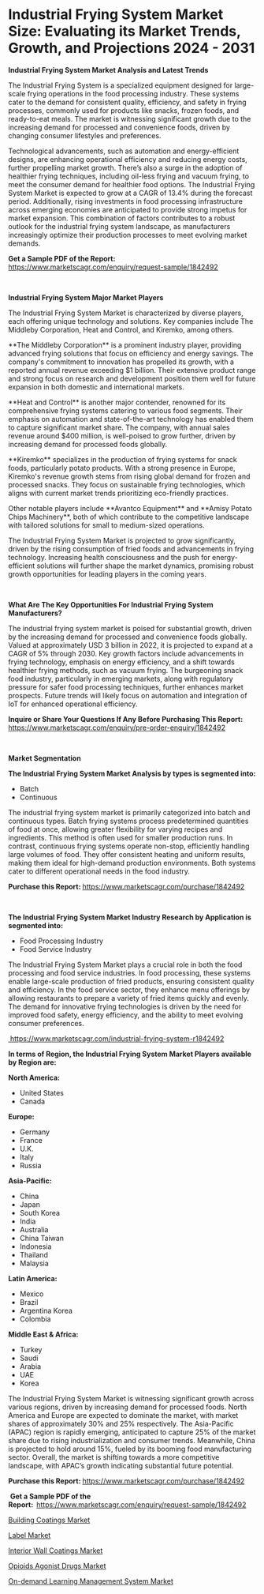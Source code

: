 <p><h1>Industrial Frying System Market Size: Evaluating its Market Trends, Growth, and Projections 2024 - 2031</h1></p><p><strong>Industrial Frying System Market Analysis and Latest Trends</strong></p>
<p><p>The Industrial Frying System is a specialized equipment designed for large-scale frying operations in the food processing industry. These systems cater to the demand for consistent quality, efficiency, and safety in frying processes, commonly used for products like snacks, frozen foods, and ready-to-eat meals. The market is witnessing significant growth due to the increasing demand for processed and convenience foods, driven by changing consumer lifestyles and preferences. </p><p>Technological advancements, such as automation and energy-efficient designs, are enhancing operational efficiency and reducing energy costs, further propelling market growth. There’s also a surge in the adoption of healthier frying techniques, including oil-less frying and vacuum frying, to meet the consumer demand for healthier food options. The Industrial Frying System Market is expected to grow at a CAGR of 13.4% during the forecast period. Additionally, rising investments in food processing infrastructure across emerging economies are anticipated to provide strong impetus for market expansion. This combination of factors contributes to a robust outlook for the industrial frying system landscape, as manufacturers increasingly optimize their production processes to meet evolving market demands.</p></p>
<p><strong>Get a Sample PDF of the Report:&nbsp;</strong> <a href="https://www.marketscagr.com/enquiry/request-sample/1842492?utm_campaign=1285&utm_medium=2&utm_source=Github&utm_content=ia&utm_term=16102024&utm_id=industrial-frying-system">https://www.marketscagr.com/enquiry/request-sample/1842492</a></p>
<p>&nbsp;</p>
<p><strong>Industrial Frying System Major Market Players</strong></p>
<p><p>The Industrial Frying System Market is characterized by diverse players, each offering unique technology and solutions. Key companies include The Middleby Corporation, Heat and Control, and Kiremko, among others.</p><p>**The Middleby Corporation** is a prominent industry player, providing advanced frying solutions that focus on efficiency and energy savings. The company's commitment to innovation has propelled its growth, with a reported annual revenue exceeding $1 billion. Their extensive product range and strong focus on research and development position them well for future expansion in both domestic and international markets.</p><p>**Heat and Control** is another major contender, renowned for its comprehensive frying systems catering to various food segments. Their emphasis on automation and state-of-the-art technology has enabled them to capture significant market share. The company, with annual sales revenue around $400 million, is well-poised to grow further, driven by increasing demand for processed foods globally.</p><p>**Kiremko** specializes in the production of frying systems for snack foods, particularly potato products. With a strong presence in Europe, Kiremko's revenue growth stems from rising global demand for frozen and processed snacks. They focus on sustainable frying technologies, which aligns with current market trends prioritizing eco-friendly practices.</p><p>Other notable players include **Avantco Equipment** and **Amisy Potato Chips Machinery**, both of which contribute to the competitive landscape with tailored solutions for small to medium-sized operations.</p><p>The Industrial Frying System Market is projected to grow significantly, driven by the rising consumption of fried foods and advancements in frying technology. Increasing health consciousness and the push for energy-efficient solutions will further shape the market dynamics, promising robust growth opportunities for leading players in the coming years.</p></p>
<p>&nbsp;</p>
<p><strong>What Are The Key Opportunities For Industrial Frying System Manufacturers?</strong></p>
<p><p>The industrial frying system market is poised for substantial growth, driven by the increasing demand for processed and convenience foods globally. Valued at approximately USD 3 billion in 2022, it is projected to expand at a CAGR of 5% through 2030. Key growth factors include advancements in frying technology, emphasis on energy efficiency, and a shift towards healthier frying methods, such as vacuum frying. The burgeoning snack food industry, particularly in emerging markets, along with regulatory pressure for safer food processing techniques, further enhances market prospects. Future trends will likely focus on automation and integration of IoT for enhanced operational efficiency.</p></p>
<p><strong>Inquire or Share Your Questions If Any Before Purchasing This Report:</strong> <a href="https://www.marketscagr.com/enquiry/pre-order-enquiry/1842492?utm_campaign=1285&utm_medium=2&utm_source=Github&utm_content=ia&utm_term=16102024&utm_id=industrial-frying-system">https://www.marketscagr.com/enquiry/pre-order-enquiry/1842492</a></p>
<p>&nbsp;</p>
<p><strong>Market Segmentation</strong></p>
<p><strong>The Industrial Frying System Market Analysis by types is segmented into:</strong></p>
<p><ul><li>Batch</li><li>Continuous</li></ul></p>
<p><p>The industrial frying system market is primarily categorized into batch and continuous types. Batch frying systems process predetermined quantities of food at once, allowing greater flexibility for varying recipes and ingredients. This method is often used for smaller production runs. In contrast, continuous frying systems operate non-stop, efficiently handling large volumes of food. They offer consistent heating and uniform results, making them ideal for high-demand production environments. Both systems cater to different operational needs in the food industry.</p></p>
<p><strong>Purchase this Report:&nbsp;</strong><a href="https://www.marketscagr.com/purchase/1842492?utm_campaign=1285&utm_medium=2&utm_source=Github&utm_content=ia&utm_term=16102024&utm_id=industrial-frying-system">https://www.marketscagr.com/purchase/1842492</a></p>
<p>&nbsp;</p>
<p><strong>The Industrial Frying System Market Industry Research by Application is segmented into:</strong></p>
<p><ul><li>Food Processing Industry</li><li>Food Service Industry</li></ul></p>
<p><p>The Industrial Frying System Market plays a crucial role in both the food processing and food service industries. In food processing, these systems enable large-scale production of fried products, ensuring consistent quality and efficiency. In the food service sector, they enhance menu offerings by allowing restaurants to prepare a variety of fried items quickly and evenly. The demand for innovative frying technologies is driven by the need for improved food safety, energy efficiency, and the ability to meet evolving consumer preferences.</p></p>
<p><a href="https://www.marketscagr.com/industrial-frying-system-r1842492?utm_campaign=1285&utm_medium=2&utm_source=Github&utm_content=ia&utm_term=16102024&utm_id=industrial-frying-system">&nbsp;https://www.marketscagr.com/industrial-frying-system-r1842492</a></p>
<p><strong>In terms of Region, the Industrial Frying System Market Players available by Region are:</strong></p>
<p>
    <p> <strong> North America: </strong>
        <ul>
            <li>United States</li>
            <li>Canada</li>
        </ul>
        </p> 
    <p> <strong> Europe: </strong>
        <ul>
            <li>Germany</li>
            <li>France</li>
            <li>U.K.</li>
            <li>Italy</li>
            <li>Russia</li>
        </ul>
        </p> 
    <p> <strong> Asia-Pacific: </strong>
        <ul>
            <li>China</li>
            <li>Japan</li>
            <li>South Korea</li>
            <li>India</li>
            <li>Australia</li>
            <li>China Taiwan</li>
            <li>Indonesia</li>
            <li>Thailand</li>
            <li>Malaysia</li>
        </ul>
        </p> 
    <p> <strong> Latin America: </strong>
        <ul>
            <li>Mexico</li>
            <li>Brazil</li>
            <li>Argentina Korea</li>
            <li>Colombia</li>
        </ul>
        </p> 
    <p> <strong> Middle East & Africa: </strong>
        <ul>
            <li>Turkey</li>
            <li>Saudi</li>
            <li>Arabia</li>
            <li>UAE</li>
            <li>Korea</li>
        </ul>
    </p>
    </p>
<p><p>The Industrial Frying System Market is witnessing significant growth across various regions, driven by increasing demand for processed foods. North America and Europe are expected to dominate the market, with market shares of approximately 30% and 25% respectively. The Asia-Pacific (APAC) region is rapidly emerging, anticipated to capture 25% of the market share due to rising industrialization and consumer trends. Meanwhile, China is projected to hold around 15%, fueled by its booming food manufacturing sector. Overall, the market is shifting towards a more competitive landscape, with APAC’s growth indicating substantial future potential.</p></p>
<p><strong>Purchase this Report: </strong><a href="https://www.marketscagr.com/purchase/1842492?utm_campaign=1285&utm_medium=2&utm_source=Github&utm_content=ia&utm_term=16102024&utm_id=industrial-frying-system">https://www.marketscagr.com/purchase/1842492</a></p>
<p>&nbsp;<strong>Get a Sample PDF of the Report:&nbsp;&nbsp;</strong><a href="https://www.marketscagr.com/enquiry/request-sample/1842492?utm_campaign=1285&utm_medium=2&utm_source=Github&utm_content=ia&utm_term=16102024&utm_id=industrial-frying-system">https://www.marketscagr.com/enquiry/request-sample/1842492</a></p>
<p><strong></strong></p>
<p><p><a href="https://www.linkedin.com/pulse/building-coatings-market-analysis-report-global-insights-qdxje?utm_campaign=1285&utm_medium=2&utm_source=Github&utm_content=ia&utm_term=16102024&utm_id=industrial-frying-system">Building Coatings Market</a></p><p><a href="https://www.linkedin.com/pulse/label-market-strategic-insights-product-evolution-segmentation-ut3pe?utm_campaign=1285&utm_medium=2&utm_source=Github&utm_content=ia&utm_term=16102024&utm_id=industrial-frying-system">Label Market</a></p><p><a href="https://www.linkedin.com/pulse/charting-future-comprehensive-analysis-global-interior-pakqe?utm_campaign=1285&utm_medium=2&utm_source=Github&utm_content=ia&utm_term=16102024&utm_id=industrial-frying-system">Interior Wall Coatings Market</a></p><p><a href="https://github.com/giannabilliehph2/Market-Research-Report-List-1/blob/main/opioids-agonist-drugs-market.md?utm_campaign=1285&utm_medium=2&utm_source=Github&utm_content=ia&utm_term=16102024&utm_id=industrial-frying-system">Opioids Agonist Drugs Market</a></p><p><a href="https://github.com/padencrooks0o/Market-Research-Report-List-1/blob/main/on-demand-learning-management-system-market.md?utm_campaign=1285&utm_medium=2&utm_source=Github&utm_content=ia&utm_term=16102024&utm_id=industrial-frying-system">On-demand Learning Management System Market</a></p></p>